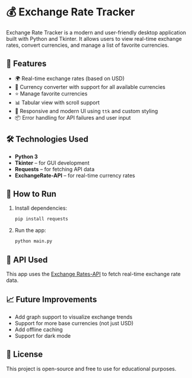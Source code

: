 # 💰 Exchange Rate Tracker

Exchange Rate Tracker is a modern and user-friendly desktop application built with Python and Tkinter. It allows users to view real-time exchange rates, convert currencies, and manage a list of favorite currencies.

## 📌 Features

- 🌍 Real-time exchange rates (based on USD)
- 🔄 Currency converter with support for all available currencies
- ⭐ Manage favorite currencies
- 📊 Tabular view with scroll support
- 🧩 Responsive and modern UI using `ttk` and custom styling
- 📦 Error handling for API failures and user input

## 🛠 Technologies Used

- **Python 3**
- **Tkinter** – for GUI development
- **Requests** – for fetching API data
- **ExchangeRate-API** – for real-time currency rates


## 🚀 How to Run

1. Install dependencies:
    ```bash
    pip install requests
    ```

2. Run the app:
    ```bash
    python main.py
    ```

## 🔧 API Used

This app uses the [Exchange Rates-API](https://exchangeratesapi.io/) to fetch real-time exchange rate data.

## 📈 Future Improvements

- Add graph support to visualize exchange trends
- Support for more base currencies (not just USD)
- Add offline caching
- Support for dark mode

## 📄 License

This project is open-source and free to use for educational purposes.
